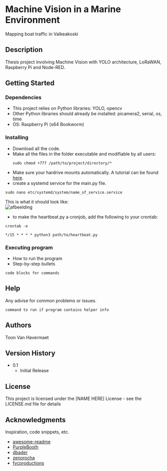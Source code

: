 # Machine Vision in a Marine Environment
Mapping boat traffic in Valkeakoski
## Description
Thesis project involving Machine Vision with YOLO architecture, LoRaWAN, Raspberry Pi and Node-RED. 


## Getting Started

### Dependencies
* This project relies on Python libraries: YOLO, opencv
* Other Python libraries should already be installed: picamera2, serial, os, time
* OS: Raspberry Pi (x64 Bookworm)





### Installing

* Download all the code.
* Make all the files in the folder executable and modifiable by all users:
  ```
  sudo chmod +777 /path/to/project/directory/*
  ```
* Make sure your hardrive mounts automatically. A tutorial can be found [here](https://www.digikey.fi/fi/maker/tutorials/2022/how-to-connect-a-drive-hddssd-to-a-raspberry-pi-or-other-linux-computers).
* create a systemd service for the main.py file.
```
sudo nano etc/systemd/system/name_of_service.service
```
  This is what it should look like: <br> ![afbeelding](https://github.com/Bonsa-BE/boats/assets/68948638/d764a18b-9930-44d1-aa18-066055a2ccf0)
* to make the heartbeat.py a cronjob, add the following to your crontab:
```
crontab -e
```
```
*/15 * * * * python3 path/to/heartbeat.py
```



### Executing program

* How to run the program
* Step-by-step bullets
```
code blocks for commands
```

## Help

Any advise for common problems or issues.
```
command to run if program contains helper info
```

## Authors
Toon Van Havermaet  

## Version History
* 0.1
    * Initial Release

## License

This project is licensed under the [NAME HERE] License - see the LICENSE.md file for details

## Acknowledgments

Inspiration, code snippets, etc.
* [awesome-readme](https://github.com/matiassingers/awesome-readme)
* [PurpleBooth](https://gist.github.com/PurpleBooth/109311bb0361f32d87a2)
* [dbader](https://github.com/dbader/readme-template)
* [zenorocha](https://gist.github.com/zenorocha/4526327)
* [fvcproductions](https://gist.github.com/fvcproductions/1bfc2d4aecb01a834b46)
